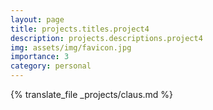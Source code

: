 ```yaml
---
layout: page
title: projects.titles.project4
description: projects.descriptions.project4
img: assets/img/favicon.jpg
importance: 3
category: personal
---
```


{% translate_file _projects/claus.md %}
